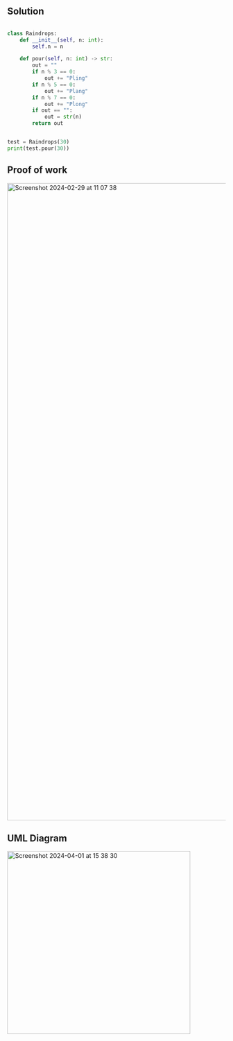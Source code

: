 ## Solution

```.py

class Raindrops:
    def __init__(self, n: int):
        self.n = n

    def pour(self, n: int) -> str:
        out = ""
        if n % 3 == 0:
            out += "Pling"
        if n % 5 == 0:
            out += "Plang"
        if n % 7 == 0:
            out += "Plong"
        if out == "":
            out = str(n)
        return out


test = Raindrops(30)
print(test.pour(30))

```


## Proof of work

<img width="1470" alt="Screenshot 2024-02-29 at 11 07 38" src="https://github.com/yuxuantaoisak/unit_3/assets/144768397/ecc22c1d-a39d-4978-a6f5-0dffeaf733b5">

## UML Diagram

<img width="422" alt="Screenshot 2024-04-01 at 15 38 30" src="https://github.com/yuxuantaoisak/unit_4/assets/144768397/3397738f-29a2-4faf-988a-88d481cff821">


